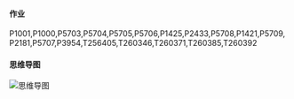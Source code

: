 
#### 作业

P1001,P1000,P5703,P5704,P5705,P5706,P1425,P2433,P5708,P1421,P5709,P2181,P5707,P3954,T256405,T260346,T260371,T260385,T260392




#### 思维导图
![思维导图](https://c44bdf47ba484aa98328d13683451955.apig.cn-east-3.huaweicloudapis.com/USACO/hanmuyang/1.%E8%BE%93%E5%85%A5%E8%BE%93%E5%87%BA/IO.png)